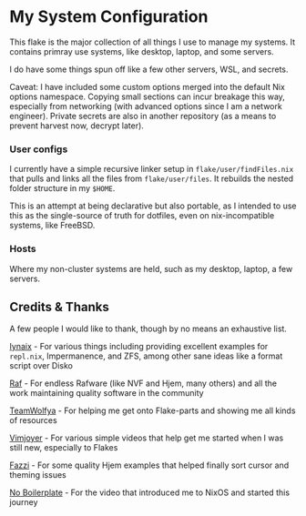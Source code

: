 # My System Configuration

This flake is the major collection of all things I use to manage my systems. It contains primray use systems, like desktop, laptop, and some servers.

I do have some things spun off like a few other servers, WSL, and secrets.

Caveat: I have included some custom options merged into the default Nix options namespace. Copying small sections can incur breakage this way, especially from networking (with advanced options since I am a network engineer). Private secrets are also in another repository (as a means to prevent harvest now, decrypt later).

### User configs

I currently have a simple recursive linker setup in `flake/user/findFiles.nix` that pulls and links all the files from `flake/user/files`. It rebuilds the nested folder structure in my `$HOME`.

This is an attempt at being declarative but also portable, as I intended to use this as the single-source of truth for dotfiles, even on nix-incompatible systems, like FreeBSD.

### Hosts

Where my non-cluster systems are held, such as my desktop, laptop, a few servers.

## Credits & Thanks

A few people I would like to thank, though by no means an exhaustive list.

[Iynaix](https://github.com/iynaix/) - For various things including providing excellent examples for `repl.nix`, Impermanence, and ZFS, among other sane ideas like a format script over Disko

[Raf](https://github.com/notashelf/) - For endless Rafware (like NVF and Hjem, many others) and all the work maintaining quality software in the community

[TeamWolfya](https://github.com/teamwolfyta) - For helping me get onto Flake-parts and showing me all kinds of resources

[Vimjoyer](https://www.youtube.com/@vimjoyer) - For various simple videos that help get me started when I was still new, especially to Flakes

[Fazzi](https://gitlab.com/fazzi/nixohess) - For some quality Hjem examples that helped finally sort cursor and theming issues

[No Boilerplate](https://www.youtube.com/watch?v=CwfKlX3rA6E) - For the video that introduced me to NixOS and started this journey
